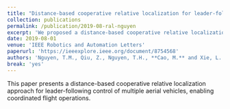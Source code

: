 ```yaml
---
title: "Distance-based cooperative relative localization for leader-following control of MAVs"
collection: publications
permalink: /publication/2019-08-ral-nguyen
excerpt: 'We proposed a distance-based cooperative relative localization method for leader-following control of multiple aerial vehicles.'
date: 2019-08-01
venue: 'IEEE Robotics and Automation Letters'
paperurl: 'https://ieeexplore.ieee.org/document/8754568'
authors: 'Nguyen, T.M., Qiu, Z., Nguyen, T.H., **Cao, M.** and Xie, L.'
break: 'yes'
---
```


This paper presents a distance-based cooperative relative localization approach for leader-following control of multiple aerial vehicles, enabling coordinated flight operations. 